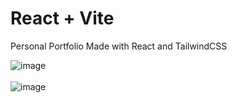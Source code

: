 # React + Vite

Personal Portfolio Made with React and TailwindCSS

![image](https://github.com/LouKamilah/Portfolio/master/screen-1.png)
<br>
<br>
![image](https://github.com/LouKamilah/Portfolio/master/screen-2.png)
